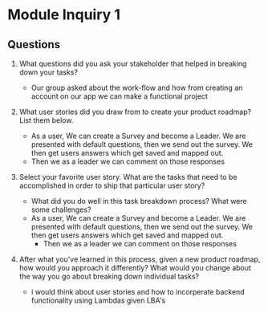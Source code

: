 # Module Inquiry 1

## Questions

1. What questions did you ask your stakeholder that helped in breaking down your tasks?
    - Our group asked about the work-flow and how from creating an account on our app we can make a functional project

2. What user stories did you draw from to create your product roadmap? List them below.
    - As a user, We can create a Survey and become a Leader. We are presented with default questions, then we send out the survey. We then get users answers which get saved and mapped out.
    - Then we as a leader we can comment on those responses

3. Select your favorite user story. What are the tasks that need to be accomplished in order to ship that particular user story?
    - What did you do well in this task breakdown process? What were some challenges?
    - As a user, We can create a Survey and become a Leader. We are presented with default questions, then we send out the survey. We then get users answers which get saved and mapped out.
        - Then we as a leader we can comment on those responses

4. After what you've learned in this process, given a new product roadmap, how would you approach it differently? What would you change about the way you go about breaking down individual tasks?
    - i would think about user stories and how to incorperate backend functionality using Lambdas given LBA's